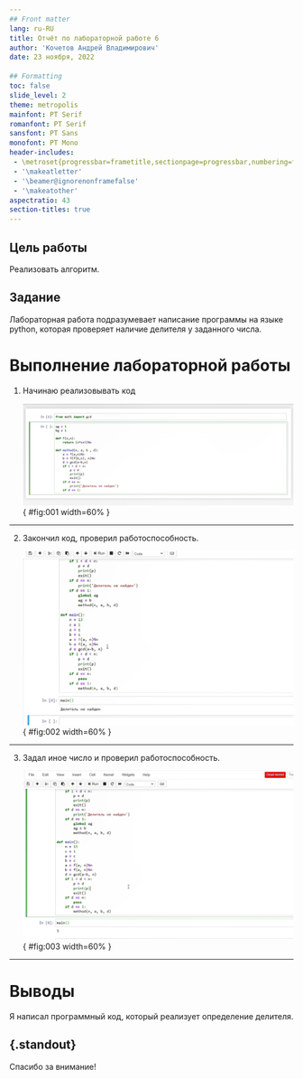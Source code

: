 ```yaml
---
## Front matter
lang: ru-RU
title: Отчёт по лабораторной работе 6
author: 'Кочетов Андрей Владимирович'
date: 23 ноября, 2022

## Formatting
toc: false
slide_level: 2
theme: metropolis
mainfont: PT Serif
romanfont: PT Serif
sansfont: PT Sans
monofont: PT Mono
header-includes: 
 - \metroset{progressbar=frametitle,sectionpage=progressbar,numbering=fraction}
 - '\makeatletter'
 - '\beamer@ignorenonframefalse'
 - '\makeatother'
aspectratio: 43
section-titles: true
---
```


## Цель работы

Реализовать алгоритм.

## Задание

Лабораторная работа подразумевает написание программы на языке python, которая проверяет наличие делителя у заданного числа.

# Выполнение лабораторной работы

1. Начинаю реализовывать код

   ![рис.1. Начало](images/1.png){ #fig:001 width=60% }

---

2. Закончил код, проверил работоспособность.

   ![рис.2. Делитель не найден](images/2.png){ #fig:002 width=60% }

---

3. Задал иное число и проверил работоспособность.

   ![рис.3. Делитель найден](images/3.png){ #fig:003 width=60% }

---

# Выводы

Я написал программный код, который реализует определение делителя.


## {.standout}

Спасибо за внимание!
